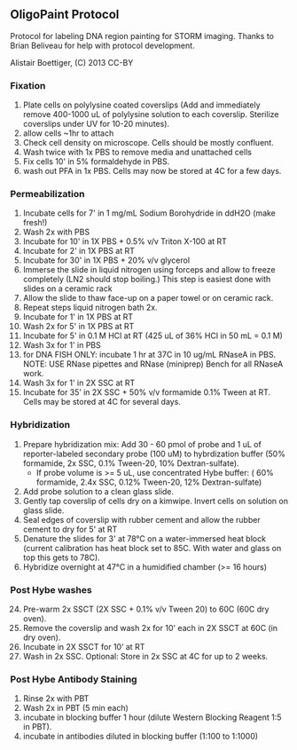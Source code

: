
## OligoPaint Protocol 
Protocol for labeling DNA region painting for STORM imaging.  Thanks to Brian Beliveau for help with protocol development.  

Alistair Boettiger, (C) 2013 CC-BY

### Fixation
1. Plate cells on polylysine coated coverslips (Add and immediately remove 400-1000 uL of polylysine solution to each coverslip.  Sterilize coverslips under UV for 10-20 minutes).  
2. allow cells ~1hr to attach
3. Check cell density on microscope.  Cells should be mostly confluent.
4. Wash twice with 1x PBS to remove media and unattached cells
5. Fix cells 10' in 5% formaldehyde in PBS.
6. wash out PFA in 1x PBS.  Cells may now be stored at 4C for a few days.

### Permeabilization
1. Incubate cells for 7' in 1 mg/mL Sodium Borohydride in ddH2O (make fresh!)
2. Wash 2x with PBS
3. Incubate for 10' in 1X PBS + 0.5% v/v Triton X-100 at RT
4. Incubate for 2' in 1X PBS at RT
5. Incubate for 30' in 1X PBS + 20% v/v glycerol
6. Immerse the slide in liquid nitrogen using forceps and allow to freeze completely (LN2 should stop boiling.)  This step is easiest done with slides on a ceramic rack
7. Allow the slide to thaw face-up on a paper towel or on ceramic rack.
8. Repeat steps liquid nitrogen bath 2x. 
9. Incubate for 1' in 1X PBS at RT
10. Wash 2x for 5' in 1X PBS at RT
11. Incubate for 5' in 0.1 M HCl at RT  (425 uL of 36% HCl in 50 mL = 0.1 M)
12. Wash 3x for 1' in PBS
13. for DNA FISH ONLY: incubate 1 hr at 37C in 10 ug/mL RNaseA in PBS.  NOTE: USE RNase pipettes and RNase (miniprep) Bench for all RNaseA work.  
14. Wash 3x for 1' in 2X SSC at RT
15. Incubate for 35’ in 2X SSC + 50% v/v formamide 0.1% Tween at RT.  Cells may be stored at 4C for several days.

### Hybridization
1. Prepare hybridization mix:  Add 30 - 60 pmol of probe and 1 uL of reporter-labeled secondary probe (100 uM) to hybrdization buffer (50% formamide, 2x SSC, 0.1% Tween-20, 10% Dextran-sulfate).  
     * If probe volume is >= 5 uL, use concentrated Hybe buffer: ( 60% formamide, 2.4x SSC, 0.12% Tween-20, 12% Dextran-sulfate) 
2. Add probe solution to a clean glass slide.
3. Gently tap coverslip of cells dry on a kimwipe.  Invert cells on solution on glass slide. 
4. Seal edges of coverslip with rubber cement and allow the rubber cement to dry for 5' at RT
5. Denature the slides for 3' at 78°C on a water-immersed heat block (current calibration has heat block set to 85C.  With water and glass on top this gets to 78C).
6. Hybridize overnight at 47°C in a humidified chamber (>= 16 hours)

### Post Hybe washes
24. Pre-warm 2x SSCT (2X SSC + 0.1% v/v Tween 20) to 60C (60C dry oven).  
25. Remove the coverslip and wash 2x for 10' each in 2X SSCT at 60C (in dry oven).
25. Incubate in 2X SSCT for 10’ at RT
26. Wash in 2x SSC.   Optional: Store in 2x SSC at 4C for up to 2 weeks. 

### Post Hybe Antibody Staining
1. Rinse 2x with PBT 
2. Wash 2x in PBT (5 min each)
3. incubate in blocking buffer 1 hour (dilute Western Blocking Reagent 1:5 in PBT).
4. incubate in antibodies diluted in blocking buffer (1:100 to 1:1000) 